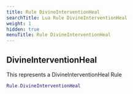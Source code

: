 ```yaml
---
title: Rule DivineInterventionHeal
searchTitle: Lua Rule DivineInterventionHeal
weight: 1
hidden: true
menuTitle: Rule DivineInterventionHeal
---
```

## DivineInterventionHeal

This represents a DivineInterventionHeal Rule
```lua
Rule.DivineInterventionHeal
```
